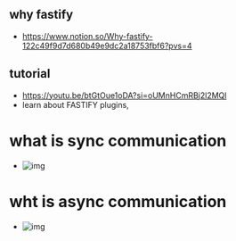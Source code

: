 ## why fastify

- https://www.notion.so/Why-fastify-122c49f9d7d680b49e9dc2a18753fbf6?pvs=4

## tutorial

- https://youtu.be/btGtOue1oDA?si=oUMnHCmRBj2l2MQl
- learn about FASTIFY plugins, 

# what is sync communication 

- ![img](https://res.cloudinary.com/dncm3mid4/image/upload/v1729807678/githubreadme/mkt276kixffe8u42yppo.jpg)

# wht is async communication

- ![img](https://res.cloudinary.com/dncm3mid4/image/upload/v1729807889/githubreadme/buhwpzoxlyg2suhk1ff3.jpg)